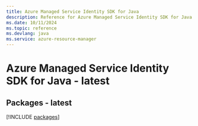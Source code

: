 ```yaml
---
title: Azure Managed Service Identity SDK for Java
description: Reference for Azure Managed Service Identity SDK for Java
ms.date: 10/11/2024
ms.topic: reference
ms.devlang: java
ms.service: azure-resource-manager
---
```

# Azure Managed Service Identity SDK for Java - latest
## Packages - latest
[!INCLUDE [packages](managed-service-identity-index.md)]
